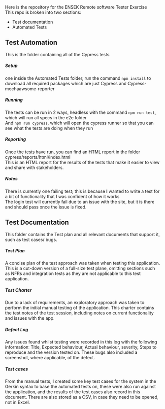 Here is the repository for the ENSEK Remote software Tester Exercise </br >
This repo is broken into two sections:
- Test documentation
- Automated Tests


## Test Automation
This is the folder containing all of the Cypress tests

##### Setup
one inside the Automated Tests folder, run the command `npm install` to download all required packages
which are just Cypress and Cypress-mochaawsome-reporter

##### Running
The tests can be run in 2 ways, headless with the command `npm run test`, which will run all specs in the e2e folder </br>
And `npm run cypress`, which will open the cypress runner so that you can see what the tests are doing when they run

##### Reporting
Once the tests have run, you can find an HTML report in the folder cypress/reports/html/index.html </br>
This is an HTML report for the results of the tests that make it easier to view and share with stakeholders.

##### Notes
There is currently one failing test; this is because I wanted to write a test for a bit of functionality that I was confident of how it works </br>
The login test will currently fail due to an issue with the site, but it is there and should pass once the issue is fixed.

## Test Documentation
This folder contains the Test plan and all relevant documents that support it, such as test cases/ bugs.

##### Test Plan
A concise plan of the test approach was taken when testing this application. This is a cut-down version of a full-size test plane, omitting sections such as NFRs and integration tests as they are not applicable to this test application.

##### Test Charter
Due to a lack of requirements, an exploratory approach was taken to perform the initial manual testing of the application. This charter contains the test notes of the test session, including notes on current functionality and issues with the app.

##### Defect Log
Any issues found whilst testing were recorded in this log with the following information: Title, Expected behaviour, Actual behaviour, severity, Steps to reproduce and the version tested on. These bugs also included a screenshot, where applicable, of the defect.

##### Test cases
From the manual tests, I created some key test cases for the system in the Gerkin syntax to base the automated tests on, these were also run against the application, and the results of the test cases also record in this document.
There are also stored as a CSV, in case they need to be opened, not in Excel.
